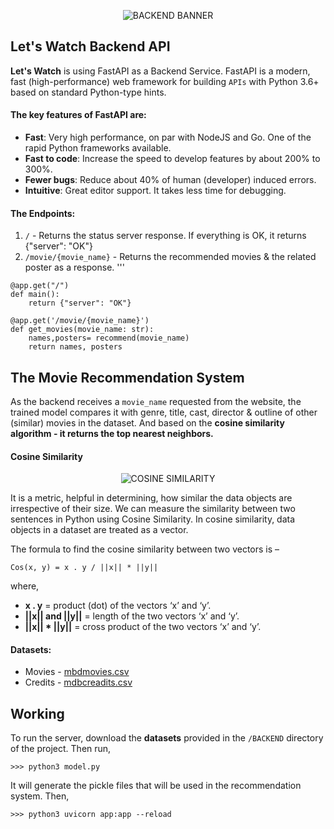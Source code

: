 <p align="center">
  <img src="https://user-images.githubusercontent.com/77505989/170704366-cf4dd544-d723-4523-9f48-6567b7db722e.png" alt="BACKEND BANNER" />
</p>

## Let's Watch Backend API

**Let's Watch** is using FastAPI as a Backend Service. FastAPI is a modern, fast (high-performance) web framework for building `APIs` with Python 3.6+ based on standard Python-type hints.
#### The key features of FastAPI are:
- **Fast**: Very high performance, on par with NodeJS and Go. One of the rapid Python frameworks available.
- **Fast to code**: Increase the speed to develop features by about 200% to 300%.
- **Fewer bugs**: Reduce about 40% of human (developer) induced errors.
- **Intuitive**: Great editor support. It takes less time for debugging.


#### The Endpoints:
1. `/` - Returns the status server response. If everything is OK, it returns {"server": "OK"}
2. `/movie/{movie_name}` - Returns the recommended movies & the related poster as a response.
'''

```
@app.get("/")
def main():
    return {"server": "OK"}

@app.get('/movie/{movie_name}')
def get_movies(movie_name: str):
    names,posters= recommend(movie_name)
    return names, posters
```

## The Movie Recommendation System

As the backend receives a `movie_name` requested from the website, the trained model compares it with genre, title, cast, director & outline of other (similar) movies in the dataset. And based on the **cosine similarity algorithm - it returns the top nearest neighbors.**

#### Cosine Similarity

<p align="center">
  <img src="https://user-images.githubusercontent.com/77505989/170713214-f65bdb46-5f4b-453d-b98c-3ecdfdd4ac05.png" alt="COSINE SIMILARITY" />
</p>

It is a metric, helpful in determining, how similar the data objects are irrespective of their size. We can measure the similarity between two sentences in Python using Cosine Similarity. In cosine similarity, data objects in a dataset are treated as a vector.

The formula to find the cosine similarity between two vectors is –

```
Cos(x, y) = x . y / ||x|| * ||y||
```

where,

- **x . y** = product (dot) of the vectors ‘x’ and ‘y’.
- **||x|| and ||y||** = length of the two vectors ‘x’ and ‘y’.
- **||x|| * ||y||** = cross product of the two vectors ‘x’ and ‘y’.

#### Datasets:
- Movies - [mbdmovies.csv](https://drive.google.com/file/d/1yeeMHGxASYv35C0cI2Lv7_FjGmg-51kV/view?usp=sharing)
- Credits - [mdbcreadits.csv](https://drive.google.com/file/d/15fcc0vakxcOgylnjkOtCO1lPTRSIwMMg/view?usp=sharing)

## Working

To run the server, download the **datasets** provided in the `/BACKEND` directory of the project. Then run,

```
>>> python3 model.py
```

It will generate the pickle files that will be used in the recommendation system. Then,

```
>>> python3 uvicorn app:app --reload
```
